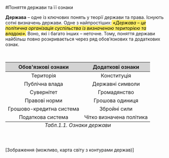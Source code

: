 #Поняття держави та її ознаки
<style>
span.highlight {background: #ffed66;
	color: black; 
}
</style>
<p><b>Держава</b> – одне із ключових понять у теорії держави та права. Існують сотні визначень держави. Одне з найпростіших:<span class="highlight"><i> «Держава – це політична організація суспільства із визначеною територією та владою».</i></span> Воно, які і багато інших – неточне. Тому, поняття держави найбільш повно розкривається через ряд обов’язкових  та додаткових ознак.</p>
<br>
<style>
table {width: 50%
	background: white;
}
th{background: lightgrey;
}
td{text-align: center;
}
</style>
<table class="centered">
<caption align="bottom"><i>Табл.1.1. Ознаки держави</i></caption>
<thead>
<tr>
<th><strong>Обов'язкові ознаки</strong></th>
<th><strong>Додаткові ознаки</strong></th>
</tr>
</thead>
<tbody>
<tr>
<td>Територія</td>
<td>Конституція</td>
</tr>
<tr>
<td>Публічна влада</td>
<td>Державні символи</td>
</tr>
<tr>
<td>Сувернітет</td>
<td>Громадянство</td>
</tr>
<tr>
<td>Правові норми</td>
<td>Грошова одиниця</td>
</tr>
<tr>
<td>Грошово-кредитна система</td>
<td>Збройні сили</td>
</tr>
<tr>
<td>Податкова система</td>
<td>Чітко визначена політика</td>
</tr>
</tbody>
</table>
<br>
<p>[Зображення (можливо, карта світу з контурами держав)]</p>
